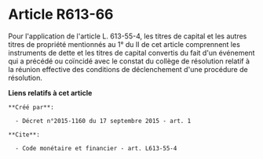 # Article R613-66

Pour l'application de l'article L. 613-55-4, les titres de capital et les autres titres de propriété mentionnés au 1° du II
de cet article comprennent les instruments de dette et les titres de capital convertis du fait d'un événement qui a précédé
ou coïncidé avec le constat du collège de résolution relatif à la réunion effective des conditions de déclenchement d'une
procédure de résolution.

**Liens relatifs à cet article**

	**Créé par**:

	  - Décret n°2015-1160 du 17 septembre 2015 - art. 1

	**Cite**:

	  - Code monétaire et financier - art. L613-55-4
